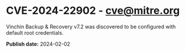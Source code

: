 # CVE-2024-22902 - cve@mitre.org

Vinchin Backup & Recovery v7.2 was discovered to be configured with default root credentials.

**Publish date:** 2024-02-02
